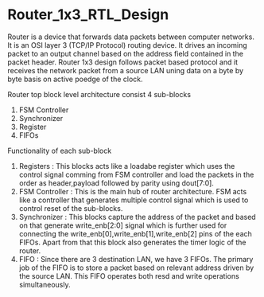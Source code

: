 # Router_1x3_RTL_Design
Router is a device that forwards data packets between computer networks. It is an OSI layer 3 (TCP/IP Protocol) routing device. It drives an incoming packet to an output channel based on the address field contained in the packet header.
Router 1x3 design follows packet based protocol and it receives the network packet from a source LAN uning data on a byte by byte basis on active poedge of the clock.

Router top block level architecture consist 4 sub-blocks
1. FSM Controller
2. Synchronizer
3. Register
4. FIFOs

Functionality of each sub-block
1. Registers : 
This blocks acts like a loadabe register which uses the control signal comming from FSM controller and load the packets in the order as header,payload followed by parity using dout[7:0].
2. FSM Controller : 
This is the main hub of router architecture. FSM acts like a controller that generates multiple control signal which is used to control reset of the sub-blocks.
3. Synchronizer : 
This blocks capture the address of the packet and based on that generate write_enb[2:0] signal which is further used for connecting the write_enb[0],write_enb[1],write_enb[2] pins of the each FIFOs. Apart from that this block also generates the timer logic of the router.
4. FIFO : 
Since there are 3 destination LAN, we have 3 FIFOs. The primary job of the FIFO is to store a packet based on relevant address driven by the source LAN. This  FIFO operates both resd and write operations simultaneously.

